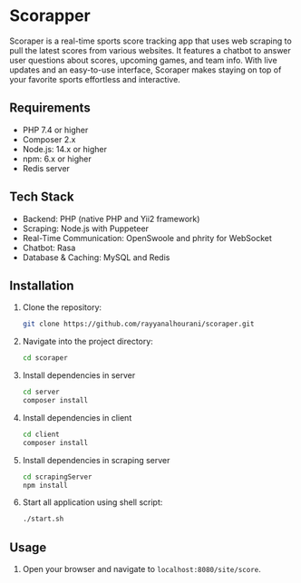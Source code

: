 # Scorapper

Scoraper is a real-time sports score tracking app that uses web scraping to pull the latest scores from various websites. It features a chatbot to answer user questions about scores, upcoming games, and team info. With live updates and an easy-to-use interface, Scoraper makes staying on top of your favorite sports effortless and interactive.

## Requirements
- PHP 7.4 or higher
- Composer 2.x
- Node.js: 14.x or higher
- npm: 6.x or higher
- Redis server

## Tech Stack
- Backend: PHP (native PHP and Yii2 framework)
- Scraping: Node.js with Puppeteer
- Real-Time Communication: OpenSwoole and phrity for WebSocket
- Chatbot: Rasa
- Database & Caching: MySQL and Redis

## Installation

1. Clone the repository:
    ```bash
    git clone https://github.com/rayyanalhourani/scoraper.git
    ```

2. Navigate into the project directory:
    ```bash
    cd scoraper
    ```
    
4.  Install dependencies in server
    ```bash
    cd server
    composer install
    ```
6.  Install dependencies in client
    ```bash
    cd client
    composer install
    ```

7.  Install dependencies in scraping server
    ```bash
    cd scrapingServer
    npm install
    ```

7. Start all application using shell script:
    ```bash
    ./start.sh
    ```

## Usage
1. Open your browser and navigate to `localhost:8080/site/score`.
